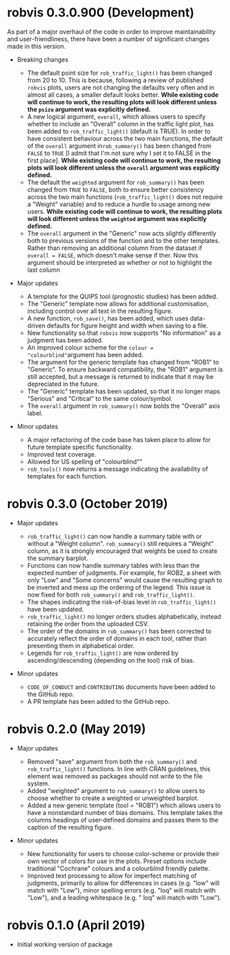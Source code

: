 # robvis 0.3.0.900 (Development)

As part of a major overhaul of the code in order to improve maintainability and user-friendliness, there have been a number of significant changes made in this version.

* Breaking changes
  * The default point size for `rob_traffic_light()` has been changed from 20 to 10. This is because, following a review of published `robvis` plots, users are not changing the defaults very often and in almost all cases, a smaller default looks better. **While existing code will continue to work, the resulting plots will look different unless the `psize` argument was explicitly defined.**
  * A new logical argument, `overall`, which allows users to specify whether to include an "Overall" column in the traffic light plot, has been added to `rob_traffic_light()` (default is TRUE). In order to have consistent behaviour across the two main functions, the default of the `overall` argument in`rob_summary()` has been changed from `FALSE` to `TRUE` [I admit that I'm not sure why I set it to FALSE in the first place]. **While existing code will continue to work, the resulting plots will look different unless the `overall` argument was explicitly defined.**
  * The default the `weighted` argument for `rob_summary()` has been changed from `TRUE` to `FALSE`, both to ensure better consistency across the two main functions (`rob_traffic_light()` does not require a "Weight" variable) and to reduce a hurdle to usage among new users. **While existing code will continue to work, the resulting plots will look different unless the `weighted` argument was explicitly defined.**
  * The `overall` argument in the "Generic" now acts slightly differently both to previous versions of the function and to the other templates. Rather than removing an additional column from the dataset if `overall = FALSE`, which doesn't make sense if ther. Now this argument should be interpreted as whether or not to highlight the last column
  
* Major updates
  * A template for the QUIPS tool (prognostic studies) has been added.
  * The "Generic" template now allows for additional customisation, including control over all text in the resulting figure.
  * A new function, `rob_save()`, has been added, which uses data-driven defaults for figure height and width when saving to a file.
  * New functionality so that `robvis` now supports "No information" as a judgment has been added.
  * An improved colour scheme for the `colour = "colourblind"`argument has been added.
  * The argument for the generic template has changed from "ROB1" to "Generic". To ensure backward compatibility, the "ROB1" argument is still accepted, but a message is returned to indicate that it may be depreciated in the future.
  * The "Generic" template has been updated, so that it no longer maps "Serious" and "Critical" to the same colour/symbol.
  * The `overall` argument in `rob_summary()` now bolds the "Overall" axis label.


  
* Minor updates
  * A major refactoring of the code base has taken place to allow for future template specific functionality.
  * Improved test coverage.
  * Allowed for US spelling of "colourblind""
  * `rob_tools()` now returns a message indicating the availability of templates for each function. 

# robvis 0.3.0 (October 2019)

* Major updates
  * `rob_traffic_light()` can now handle a summary table with or without a "Weight column". `rob_summary()` still requires a "Weight" column, as it is strongly encouraged that weights be used to create the summary barplot. 
  * Functions can now handle summary tables with less than the expected number of judgments. For example, for ROB2, a sheet with only "Low" and "Some concerns" would cause the resulting graph to be inverted and mess up the ordering of the legend. This issue is now fixed for both `rob_summary()` and `rob_traffic_light()`.
  * The shapes indicating the risk-of-bias level in `rob_traffic_light()` have been updated.
  * `rob_traffic_light()` no longer orders studies alphabetically, instead retaining the order from the uploaded CSV.
  * The order of the domains in `rob_summary()` has been corrected to accurately reflect the order of domains in each tool, rather than presenting them in alphabetical order.
  * Legends for `rob_traffic_light()` are now ordered by ascending/descending (depending on the tool) risk of bias. 
   
* Minor updates
  * `CODE_OF_CONDUCT` and `CONTRIBUTING` documents have been added to the GitHub repo.
  * A PR template has been added to the GitHub repo.


# robvis 0.2.0 (May 2019)

* Major updates
  * Removed "save" argument from both the `rob_summary()` and `rob_traffic_light()` functions. In line with CRAN guidelines, this element was removed as packages should not write to the file system. 
  * Added "weighted" argument to `rob_summary()` to allow users to choose whether to create a weighted or unweighted barplot. 
  * Added a new generic template (tool = "ROB1") which allows users to have a nonstandard number of bias domains. This template takes the columns headings of user-defined domains and passes them to the caption of the resulting figure.
  
* Minor updates
  * New functionality for users to choose color-scheme or provide their own vector of colors for use in the plots. Preset options include traditional "Cochrane" colours and a colourblind friendly palette. 
  * Improved text processing to allow for imperfect matching of judgments, primarily to allow for differences in cases (e.g. "low" will match with "Low"), minor spelling errors (e.g. "loq" will match with "Low"), and a leading whitespace (e.g. " loq" will match with "Low").
  

# robvis 0.1.0 (April 2019)

* Initial working version of package
